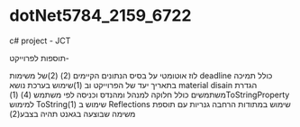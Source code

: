 # dotNet5784_2159_6722
c# project - JCT

תוספות לפרוייקט-

לוז אוטומטי על בסיס הנתונים הקיימים (2)
 (2)של משימות deadline כולל תמיכה בתאריך יעד של הפרוייקט וב
(1)שימוש בערכת נושא material disain 
הגדרת משתמשים כולל חלוקה למנהל ומהנדס וכניסה לפי משתמש (4)
(1)ToStringProperty למימוש ToStringשימוש ב 
 (1) Reflections שימוש במתודות הרחבה גנריות עם 
 תוספת משימה שבוצעה בגאנט תהיה בצבע(2)



